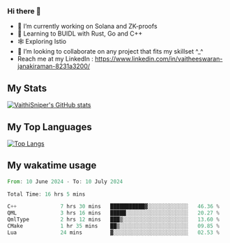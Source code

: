 ### Hi there 👋

- 🔭 I’m currently working on Solana and ZK-proofs
- 📖 Learning to BUIDL with Rust, Go and C++
- 🕸️ Exploring Istio
- 👯 I’m looking to collaborate on any project that fits my skillset ^_^
- Reach me at my LinkedIn : https://www.linkedin.com/in/vaitheeswaran-janakiraman-8231a3200/

## My Stats
[![VaithiSniper's GitHub stats](https://github-readme-stats.vercel.app/api?username=VaithiSniper&hide=stars&theme=radical)](https://github.com/anuraghazra/github-readme-stats)

## My Top Languages

[![Top Langs](https://github-readme-stats.vercel.app/api/top-langs/?username=VaithiSniper&layout=compact)](https://github.com/anuraghazra/github-readme-stats)

## My wakatime usage

<!--START_SECTION:waka-->

```rust
From: 10 June 2024 - To: 10 July 2024

Total Time: 16 hrs 5 mins

C++              7 hrs 30 mins   ███████████▓░░░░░░░░░░░░░   46.36 %
QML              3 hrs 16 mins   █████░░░░░░░░░░░░░░░░░░░░   20.27 %
QmlType          2 hrs 12 mins   ███▒░░░░░░░░░░░░░░░░░░░░░   13.60 %
CMake            1 hr 35 mins    ██▒░░░░░░░░░░░░░░░░░░░░░░   09.85 %
Lua              24 mins         ▓░░░░░░░░░░░░░░░░░░░░░░░░   02.53 %
```

<!--END_SECTION:waka-->
